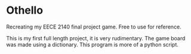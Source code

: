 # Othello
Recreating my EECE 2140 final project game. Free to use for reference. 

This is my first full length project, it is very rudimentary. The game board was made using a dictionary. This program is more of a python script. 
